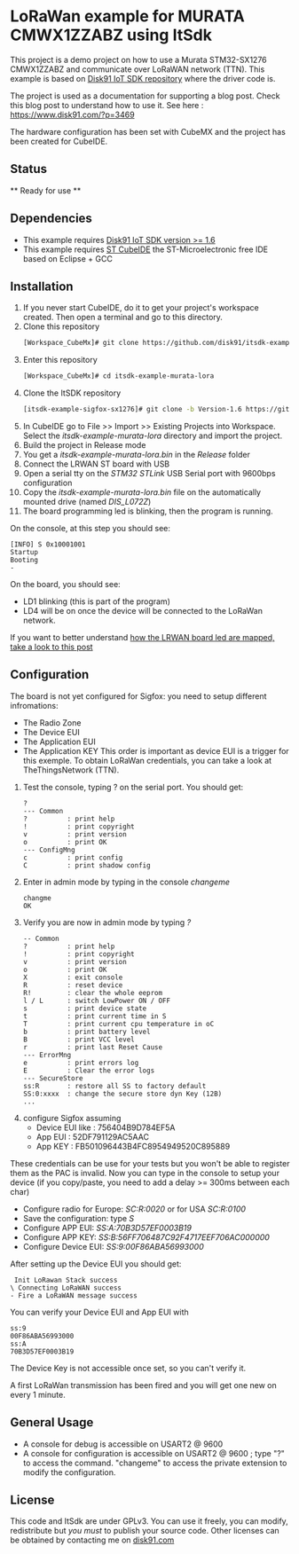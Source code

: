 # LoRaWan example for MURATA CMWX1ZZABZ using ItSdk

This project is a demo project on how to use a Murata STM32-SX1276 CMWX1ZZABZ and communicate over LoRaWAN network (TTN). This example is based on [Disk91 IoT SDK repository](https://github.com/disk91/stm32-it-sdk) where the driver code is.

The project is used as a documentation for supporting a blog post. Check this blog post to understand how to use it.
See here : https://www.disk91.com/?p=3469 

The hardware configuration has been set with CubeMX and the project has been created for CubeIDE.

## Status
** Ready for use **

## Dependencies
* This example requires [Disk91 IoT SDK version >= 1.6](https://github.com/disk91/stm32-it-sdk/tree/Version-1.6)
* This example requires [ST CubeIDE](https://www.st.com/en/development-tools/stm32cubeide.html) the ST-Microelectronic free IDE based on Eclipse + GCC

## Installation
1. If you never start CubeIDE, do it to get your project's workspace created. Then open a terminal and go to this directory.
2. Clone this repository
	```sh
	[Workspace_CubeMx]# git clone https://github.com/disk91/itsdk-example-murata-lora.git
	```
3. Enter this repository
	```sh
	[Workspace_CubeMx]# cd itsdk-example-murata-lora
	```
4. Clone the ItSDK repository
	```sh
	[itsdk-example-sigfox-sx1276]# git clone -b Version-1.6 https://github.com/disk91/stm32-it-sdk.git
	``` 
5. In CubeIDE go to File >> Import >> Existing Projects into Workspace. Select the _itsdk-example-murata-lora_ directory and import the project.
6. Build the project in Release mode
7. You get a _itsdk-example-murata-lora.bin_ in the _Release_ folder
8. Connect the LRWAN ST board with USB
9. Open a serial tty on the _STM32 STLink_ USB Serial port with 9600bps configuration 
10. Copy the _itsdk-example-murata-lora.bin_ file on the automatically mounted drive (named *DIS_L072Z*)
11. The board programming led is blinking, then the program is running.

On the console, at this step you should see:
```
[INFO] S 0x10001001
Startup
Booting
- 
```
On the board, you should see:
 - LD1 blinking (this is part of the program) 
 - LD4 will be on once the device will be connected to the LoRaWan network.
 
If you want to better understand [how the LRWAN board led are mapped, take a look to this post](https://www.disk91.com/2019/technology/hardware/getting-started-with-st-murata-lorawan-board/)

## Configuration
The board is not yet configured for Sigfox: you need to setup different infromations:
- The Radio Zone
- The Device EUI
- The Application EUI
- The Application KEY
This order is important as device EUI is a trigger for this exemple.
To obtain LoRaWan credentials, you can take a look at TheThingsNetwork (TTN).

1. Test the console, typing ? on the serial port. You should get:
	```
	?
	--- Common
	?          : print help
	!          : print copyright
	v          : print version
	o          : print OK
	--- ConfigMng
	c          : print config
	C          : print shadow config
	```
2. Enter in admin mode by typing in the console _changeme_
	```
	changme
	OK
	```
3. Verify you are now in admin mode by typing _?_
	```
	-- Common
	?          : print help
	!          : print copyright
	v          : print version
	o          : print OK
	X          : exit console
	R          : reset device
	R!         : clear the whole eeprom
	l / L      : switch LowPower ON / OFF
	s          : print device state
	t          : print current time in S
	T          : print current cpu temperature in oC
	b          : print battery level
	B          : print VCC level
	r          : print last Reset Cause
	--- ErrorMng
	e          : print errors log
	E          : Clear the error logs
	--- SecureStore
	ss:R       : restore all SS to factory default
	SS:0:xxxx  : change the secure store dyn Key (12B)
	...
	```
4. configure Sigfox assuming
	- Device EUI like : 756404B9D784EF5A
	- App EUI : 52DF791129AC5AAC
	- App KEY : FB501096443B4FC8954949520C895889
	
These credentials can be use for your tests but you won't be able to register them as the PAC is invalid.
Now you can type in the console to setup your device (if you copy/paste, you need to add a delay >= 300ms between each char)
- Configure radio for Europe: _SC:R:0020_  or for USA _SC:R:0100_
- Save the configuration: type _S_
- Configure APP EUI: _SS:A:70B3D57EF0003B19_
- Configure APP KEY: _SS:B:56FF706487C92F4717EEF706AC000000_
- Configure Device EUI: _SS:9:00F86ABA56993000_
	

After setting up the Device EUI you should get:
```
 Init LoRawan Stack success
\ Connecting LoRaWAN success
- Fire a LoRaWAN message success
```

You can verify your Device EUI and App EUI with
```
ss:9
00F86ABA56993000
ss:A
70B3D57EF0003B19
```
The Device Key is not accessible once set, so you can't verify it.


A first LoRaWan transmission has been fired and you will get one new on every 1 minute.


## General Usage

* A console for debug is accessible on USART2 @ 9600
* A console for configuration is accessible on USART2 @ 9600 ; type "?" to access the command. "changeme" to access the private extension to modify the configuration.

## License

This code and ItSdk are under GPLv3. You can use it freely, you can modify, redistribute but *you must* to publish your source code. Other licenses can be obtained by contacting me on [disk91.com](https://www.disk91.com)
